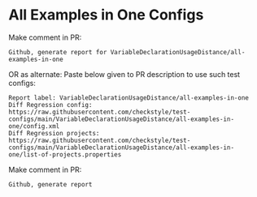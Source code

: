 # All Examples in One Configs
Make comment in PR:
```
Github, generate report for VariableDeclarationUsageDistance/all-examples-in-one
```
OR as alternate:
Paste below given to PR description to use such test configs:
```
Report label: VariableDeclarationUsageDistance/all-examples-in-one
Diff Regression config: https://raw.githubusercontent.com/checkstyle/test-configs/main/VariableDeclarationUsageDistance/all-examples-in-one/config.xml
Diff Regression projects: https://raw.githubusercontent.com/checkstyle/test-configs/main/VariableDeclarationUsageDistance/all-examples-in-one/list-of-projects.properties
```
Make comment in PR:
```
Github, generate report
```
